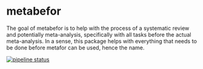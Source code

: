 
<!-- README.md is generated from README.Rmd. Please edit that file -->
metabefor
=========

The goal of metabefor is to help with the process of a systematic review and potentially meta-analysis, specifically with all tasks before the actual meta-analysis. In a sense, this package helps with everything that needs to be done before metafor can be used, hence the name.

[![pipeline status](https://gitlab.com/r-packages/metabefor/badges/master/pipeline.svg)](https://gitlab.com/r-packages/metabefor/commits/master)
